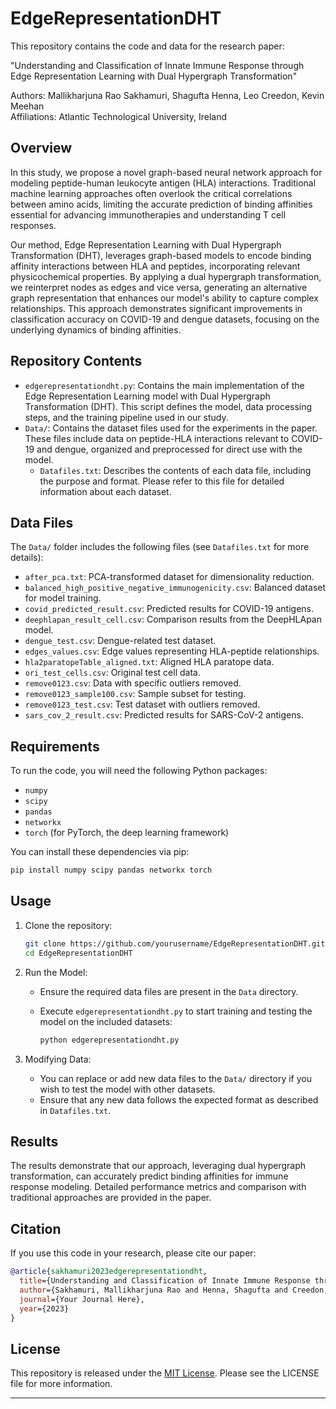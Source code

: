 
# EdgeRepresentationDHT

This repository contains the code and data for the research paper:

"Understanding and Classification of Innate Immune Response through Edge Representation Learning with Dual Hypergraph Transformation"

Authors: Mallikharjuna Rao Sakhamuri, Shagufta Henna, Leo Creedon, Kevin Meehan  
Affiliations: Atlantic Technological University, Ireland

## Overview

In this study, we propose a novel graph-based neural network approach for modeling peptide-human leukocyte antigen (HLA) interactions. Traditional machine learning approaches often overlook the critical correlations between amino acids, limiting the accurate prediction of binding affinities essential for advancing immunotherapies and understanding T cell responses.

Our method, Edge Representation Learning with Dual Hypergraph Transformation (DHT), leverages graph-based models to encode binding affinity interactions between HLA and peptides, incorporating relevant physicochemical properties. By applying a dual hypergraph transformation, we reinterpret nodes as edges and vice versa, generating an alternative graph representation that enhances our model's ability to capture complex relationships. This approach demonstrates significant improvements in classification accuracy on COVID-19 and dengue datasets, focusing on the underlying dynamics of binding affinities.

## Repository Contents

- `edgerepresentationdht.py`: Contains the main implementation of the Edge Representation Learning model with Dual Hypergraph Transformation (DHT). This script defines the model, data processing steps, and the training pipeline used in our study.
- `Data/`: Contains the dataset files used for the experiments in the paper. These files include data on peptide-HLA interactions relevant to COVID-19 and dengue, organized and preprocessed for direct use with the model.
  - `Datafiles.txt`: Describes the contents of each data file, including the purpose and format. Please refer to this file for detailed information about each dataset.
  
## Data Files

The `Data/` folder includes the following files (see `Datafiles.txt` for more details):

- `after_pca.txt`: PCA-transformed dataset for dimensionality reduction.
- `balanced_high_positive_negative_immunogenicity.csv`: Balanced dataset for model training.
- `covid_predicted_result.csv`: Predicted results for COVID-19 antigens.
- `deephlapan_result_cell.csv`: Comparison results from the DeepHLApan model.
- `dengue_test.csv`: Dengue-related test dataset.
- `edges_values.csv`: Edge values representing HLA-peptide relationships.
- `hla2paratopeTable_aligned.txt`: Aligned HLA paratope data.
- `ori_test_cells.csv`: Original test cell data.
- `remove0123.csv`: Data with specific outliers removed.
- `remove0123_sample100.csv`: Sample subset for testing.
- `remove0123_test.csv`: Test dataset with outliers removed.
- `sars_cov_2_result.csv`: Predicted results for SARS-CoV-2 antigens.

## Requirements

To run the code, you will need the following Python packages:

- `numpy`
- `scipy`
- `pandas`
- `networkx`
- `torch` (for PyTorch, the deep learning framework)

You can install these dependencies via pip:

```bash
pip install numpy scipy pandas networkx torch
```

## Usage

1. Clone the repository:

   ```bash
   git clone https://github.com/yourusername/EdgeRepresentationDHT.git
   cd EdgeRepresentationDHT
   ```

2. Run the Model:

   - Ensure the required data files are present in the `Data` directory.
   - Execute `edgerepresentationdht.py` to start training and testing the model on the included datasets:

     ```bash
     python edgerepresentationdht.py
     ```

3. Modifying Data:

   - You can replace or add new data files to the `Data/` directory if you wish to test the model with other datasets.
   - Ensure that any new data follows the expected format as described in `Datafiles.txt`.

## Results

The results demonstrate that our approach, leveraging dual hypergraph transformation, can accurately predict binding affinities for immune response modeling. Detailed performance metrics and comparison with traditional approaches are provided in the paper.

## Citation

If you use this code in your research, please cite our paper:

```bibtex
@article{sakhamuri2023edgerepresentationdht,
  title={Understanding and Classification of Innate Immune Response through Edge Representation Learning with Dual Hypergraph Transformation},
  author={Sakhamuri, Mallikharjuna Rao and Henna, Shagufta and Creedon, Leo and Meehan, Kevin},
  journal={Your Journal Here},
  year={2023}
}
```

## License

This repository is released under the [MIT License](LICENSE). Please see the LICENSE file for more information.

---

